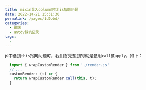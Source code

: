```yaml
---
title: mixin混入column时this指向问题
date: 2022-10-21 15:31:30
permalink: /pages/1d0bbd/
categories:
  - 前端
  - antdv踩坑记录
tags:
  - 
---
```


js中遇到`this`指向问题时，我们首先想到的就是使用`call`或`apply`，如下：

```js
  import { wrapCustomRender } from './render.js'
  // ...
  customRender: (t) => {
    return wrapCustomRender.call(this, t);
  }
```